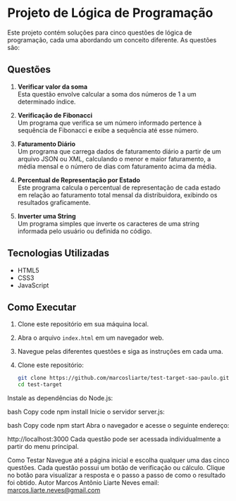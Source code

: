 # Projeto de Lógica de Programação

Este projeto contém soluções para cinco questões de lógica de programação, cada uma abordando um conceito diferente. As questões são:

## Questões

1. **Verificar valor da soma**  
   Esta questão envolve calcular a soma dos números de 1 a um determinado índice.

2. **Verificação de Fibonacci**  
   Um programa que verifica se um número informado pertence à sequência de Fibonacci e exibe a sequência até esse número.

3. **Faturamento Diário**  
   Um programa que carrega dados de faturamento diário a partir de um arquivo JSON ou XML, calculando o menor e maior faturamento, a média mensal e o número de dias com faturamento acima da média.

4. **Percentual de Representação por Estado**  
   Este programa calcula o percentual de representação de cada estado em relação ao faturamento total mensal da distribuidora, exibindo os resultados graficamente.

5. **Inverter uma String**  
   Um programa simples que inverte os caracteres de uma string informada pelo usuário ou definida no código.

## Tecnologias Utilizadas

- HTML5
- CSS3
- JavaScript

## Como Executar

1. Clone este repositório em sua máquina local.
2. Abra o arquivo `index.html` em um navegador web.
3. Navegue pelas diferentes questões e siga as instruções em cada uma.


1. Clone este repositório:
   ```bash
   git clone https://github.com/marcosliarte/test-target-sao-paulo.git
   cd test-target
Instale as dependências do Node.js:

bash
Copy code
npm install
Inicie o servidor server.js:

bash
Copy code
npm start
Abra o navegador e acesse o seguinte endereço:

http://localhost:3000
Cada questão pode ser acessada individualmente a partir do menu principal.

Como Testar
Navegue até a página inicial e escolha qualquer uma das cinco questões.
Cada questão possui um botão de verificação ou cálculo.
Clique no botão para visualizar a resposta e o passo a passo de como o resultado foi obtido.
Autor
Marcos Antônio Liarte Neves
email: marcos.liarte.neves@gmail.com
